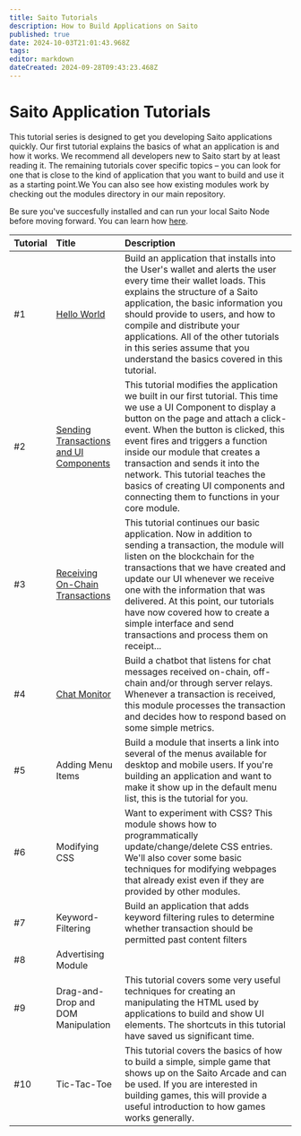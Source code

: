 ```yaml
---
title: Saito Tutorials
description: How to Build Applications on Saito
published: true
date: 2024-10-03T21:01:43.968Z
tags: 
editor: markdown
dateCreated: 2024-09-28T09:43:23.468Z
---
```


# Saito Application Tutorials

This tutorial series is designed to get you developing Saito applications quickly. Our first tutorial explains the basics of what an application is and how it works. We recommend all developers new to Saito start by at least reading it. The remaining tutorials cover specific topics – you can look for one that is close to the kind of application that you want to build and use it as a starting point.We  You can also see how existing modules work by checking out the modules directory in our main repository.

Be sure you've succesfully installed and can run your local Saito Node before moving forward. You can learn how [here](https://wiki.saito.io/en/tech/installation).

| Tutorial    | Title | Description |
|:----------- |:----- |:----------- |
| #1          | [Hello World](/tech/tutorials/01) | Build an application that installs into the User's wallet and alerts the user every time their wallet loads. This explains the structure of a Saito application, the basic information you should provide to users, and how to compile and distribute your applications. All of the other tutorials in this series assume that you understand the basics covered in this tutorial. |
| #2          | [Sending Transactions and UI Components](/tech/tutorials/02) | This tutorial modifies the application we built in our first tutorial. This time we use a UI Component to display a button on the page and attach a click-event. When the button is clicked, this event fires and triggers a function inside our module that creates a transaction and sends it into the network. This tutorial teaches the basics of creating UI components and connecting them to functions in your core module. |
| #3          | [Receiving On-Chain Transactions](/tech/tutorials/03) | This tutorial continues our basic application. Now in addition to sending a transaction, the module will listen on the blockchain for the transactions that we have created and update our UI whenever we receive one with the information that was delivered. At this point, our tutorials have now covered how to create a simple interface and send transactions and process them on receipt... |
| #4          | [Chat Monitor](/tech/tutorials/04) | Build a chatbot that listens for chat messages received on-chain, off-chain and/or through server relays. Whenever a transaction is received, this module processes the transaction and decides how to respond based on some simple metrics. |
| #5          | Adding Menu Items | Build a module that inserts a link into several of the menus available for desktop and mobile users. If you're building an application and want to make it show up in the default menu list, this is the tutorial for you. |
| #6          | Modifying CSS | Want to experiment with CSS? This module shows how to programmatically update/change/delete CSS entries. We'll also cover some basic techniques for modifying webpages that already exist even if they are provided by other modules. |
| #7          | Keyword-Filtering | Build an application that adds keyword filtering rules to determine whether transaction should be permitted past content filters  |
| #8          | Advertising Module |  |
| #9          | Drag-and-Drop and DOM Manipulation | This tutorial covers some very useful techniques for creating an manipulating the HTML used by applications to build and show UI elements. The shortcuts in this tutorial have saved us significant time. |
| #10          | Tic-Tac-Toe | This tutorial covers the basics of how to build a simple, simple game that shows up on the Saito Arcade and can be used. If you are interested in building games, this will provide a useful introduction to how games works generally.  |

